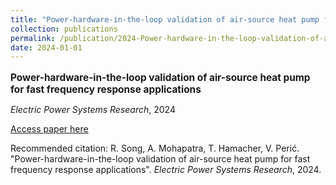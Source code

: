 ```yaml
---
title: "Power-hardware-in-the-loop validation of air-source heat pump for fast frequency response applications"
collection: publications
permalink: /publication/2024-Power-hardware-in-the-loop-validation-of-air-sourc
date: 2024-01-01
---
```

<p style="font-size: 1.1em; margin-bottom: 0.5em;"><b>Power-hardware-in-the-loop validation of air-source heat pump for fast frequency response applications</b></p>
<p style="margin-bottom: 0.5em;"><em>Electric Power Systems Research</em>, 2024</p>
<p style="margin-bottom: 0.5em;"><a href="https://www.sciencedirect.com/science/article/pii/S0378779624006400" target="_blank">Access paper here</a></p>
<p>Recommended citation: R. Song, A. Mohapatra, T. Hamacher, V. Perić. "Power-hardware-in-the-loop validation of air-source heat pump for fast frequency response applications". <em>Electric Power Systems Research</em>, 2024.</p>